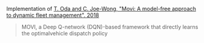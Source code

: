 Implementation of
[T. Oda and C. Joe-Wong, "Movi: A model-free approach to dynamic fleet management". 2018](https://arxiv.org/pdf/1804.04758.pdf)
>  MOVI, a Deep Q-network (DQN)-based framework that directly learns the optimalvehicle  dispatch  policy
